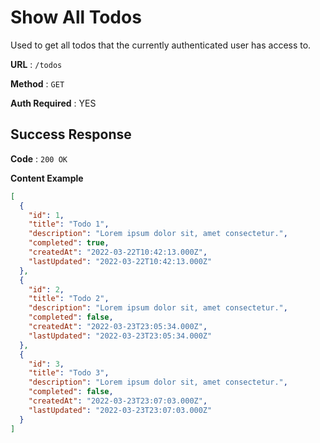 # Show All Todos

Used to get all todos that the currently authenticated user has access to.

**URL** : `/todos`

**Method** : `GET`

**Auth Required** : YES

## Success Response

**Code** : `200 OK`

**Content Example**

```json
[
  {
    "id": 1,
    "title": "Todo 1",
    "description": "Lorem ipsum dolor sit, amet consectetur.",
    "completed": true,
    "createdAt": "2022-03-22T10:42:13.000Z",
    "lastUpdated": "2022-03-22T10:42:13.000Z"
  },
  {
    "id": 2,
    "title": "Todo 2",
    "description": "Lorem ipsum dolor sit, amet consectetur.",
    "completed": false,
    "createdAt": "2022-03-23T23:05:34.000Z",
    "lastUpdated": "2022-03-23T23:05:34.000Z"
  },
  {
    "id": 3,
    "title": "Todo 3",
    "description": "Lorem ipsum dolor sit, amet consectetur.",
    "completed": false,
    "createdAt": "2022-03-23T23:07:03.000Z",
    "lastUpdated": "2022-03-23T23:07:03.000Z"
  }
]
```
